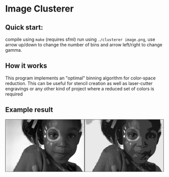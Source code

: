 # Image Clusterer

## Quick start:

compile using `make` (requires sfml) run using `./clusterer image.png`, use arrow up/down to change the number of bins and arrow left/right to change gamma.

## How it works

This program implements an "optimal" binning algorithm for color-space reduction. This can be useful for stencil creation as well as laser-cutter engravings or any other kind of project where a reduced set of colors is required

## Example result

![Example of the quantization result](example.jpg)
